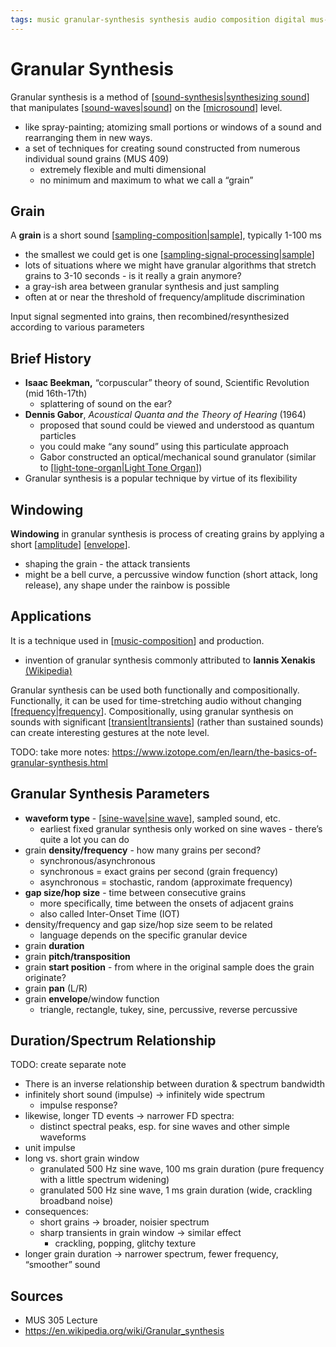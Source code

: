 ```yaml
---
tags: music granular-synthesis synthesis audio composition digital mus-305 ece-402 mus-409
---
```


# Granular Synthesis

Granular synthesis is a method of [[sound-synthesis|synthesizing sound]] that manipulates [[sound-waves|sound]] on the [[microsound]] level.

- like spray-painting; atomizing small portions or windows of a sound and rearranging them in new ways.
- a set of techniques for creating sound constructed from numerous individual sound grains (MUS 409)
  - extremely flexible and multi dimensional
  - no minimum and maximum to what we call a “grain”

## Grain

A **grain** is a short sound [[sampling-composition|sample]], typically 1-100 ms

- the smallest we could get is one [[sampling-signal-processing|sample]]
- lots of situations where we might have granular algorithms that stretch grains to 3-10 seconds - is it really a grain anymore?
- a gray-ish area between granular synthesis and just sampling
- often at or near the threshold of frequency/amplitude discrimination

Input signal segmented into grains, then recombined/resynthesized according to various parameters

## Brief History

- **Isaac Beekman,** “corpuscular” theory of sound, Scientific Revolution (mid 16th-17th)
  - splattering of sound on the ear?
- **Dennis Gabor**, _Acoustical Quanta and the Theory of Hearing_ (1964)
  - proposed that sound could be viewed and understood as quantum particles
  - you could make “any sound” using this particulate approach
  - Gabor constructed an optical/mechanical sound granulator (similar to [[light-tone-organ|Light Tone Organ]])
- Granular synthesis is a popular technique by virtue of its flexibility

## Windowing

**Windowing** in granular synthesis is process of creating grains by applying a short [[amplitude]] [[envelope]].

- shaping the grain - the attack transients
- might be a bell curve, a percussive window function (short attack, long release), any shape under the rainbow is possible

## Applications

It is a technique used in [[music-composition]] and production.

- invention of granular synthesis commonly attributed to **Iannis Xenakis** [(Wikipedia)](https://en.wikipedia.org/wiki/Granular_synthesis#History)

Granular synthesis can be used both functionally and compositionally. Functionally, it can be used for time-stretching audio without changing [[frequency|frequency]]. Compositionally, using granular synthesis on sounds with significant [[transient|transients]] (rather than sustained sounds) can create interesting gestures at the note level.

TODO: take more notes: <https://www.izotope.com/en/learn/the-basics-of-granular-synthesis.html>

## Granular Synthesis Parameters

- **waveform type** - [[sine-wave|sine wave]], sampled sound, etc.
  - earliest fixed granular synthesis only worked on sine waves - there’s quite a lot you can do
- grain **density/frequency** - how many grains per second?
  - synchronous/asynchronous
  - synchronous = exact grains per second (grain frequency)
  - asynchronous = stochastic, random (approximate frequency)
- **gap size/hop size** - time between consecutive grains
  - more specifically, time between the onsets of adjacent grains
  - also called Inter-Onset Time (IOT)
- density/frequency and gap size/hop size seem to be related
  - language depends on the specific granular device
- grain **duration**
- grain **pitch/transposition**
- grain **start position** - from where in the original sample does the grain originate?
- grain **pan** (L/R)
- grain **envelope**/window function
  - triangle, rectangle, tukey, sine, percussive, reverse percussive

## Duration/Spectrum Relationship

TODO: create separate note

- There is an inverse relationship between duration & spectrum bandwidth
- infinitely short sound (impulse) → infinitely wide spectrum
  - impulse response?
- likewise, longer TD events → narrower FD spectra:
  - distinct spectral peaks, esp. for sine waves and other simple waveforms
- unit impulse
- long vs. short grain window
  - granulated 500 Hz sine wave, 100 ms grain duration (pure frequency with a little spectrum widening)
  - granulated 500 Hz sine wave, 1 ms grain duration (wide, crackling broadband noise)
- consequences:
  - short grains → broader, noisier spectrum
  - sharp transients in grain window → similar effect
    - crackling, popping, glitchy texture
- longer grain duration → narrower spectrum, fewer frequency, “smoother” sound

## Sources

- MUS 305 Lecture
- <https://en.wikipedia.org/wiki/Granular_synthesis>

[//begin]: # "Autogenerated link references for markdown compatibility"
[sound-synthesis|synthesizing sound]: sound-synthesis "Sound Synthesis"
[sound-waves|sound]: sound-waves "Sound Waves"
[microsound]: microsound "Microsound"
[sampling-composition|sample]: sampling-composition "Sampling (composition)"
[sampling-signal-processing|sample]: sampling-signal-processing "Sampling (Signal Processing)"
[light-tone-organ|Light Tone Organ]: light-tone-organ "Light Tone Organ"
[amplitude]: amplitude "Amplitude"
[envelope]: envelope "Envelope"
[music-composition]: music-composition "Music composition"
[frequency|frequency]: frequency "Frequency"
[transient|transients]: transient "Transient"
[sine-wave|sine wave]: sine-wave "Sine wave"
[//end]: # "Autogenerated link references"
